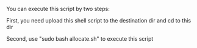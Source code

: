 You can execute this script by two steps:

First, you need upload this shell script to the destination dir and cd to this dir

Second, use "sudo bash allocate.sh" to execute this script
